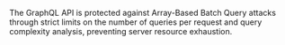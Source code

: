 The GraphQL API is protected against Array-Based Batch Query attacks through strict limits on the number of queries per request and query complexity analysis, preventing server resource exhaustion.
